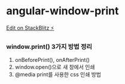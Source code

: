 # angular-window-print

[Edit on StackBlitz ⚡️](https://stackblitz.com/edit/angular-window-print)

### window.print() 3가지 방법 정리

1. onBeforePrint(), onAfterPrint()
2. window.open()으로 새 창에서 인쇄
3. @media print를 사용한 css 인쇄 방법

